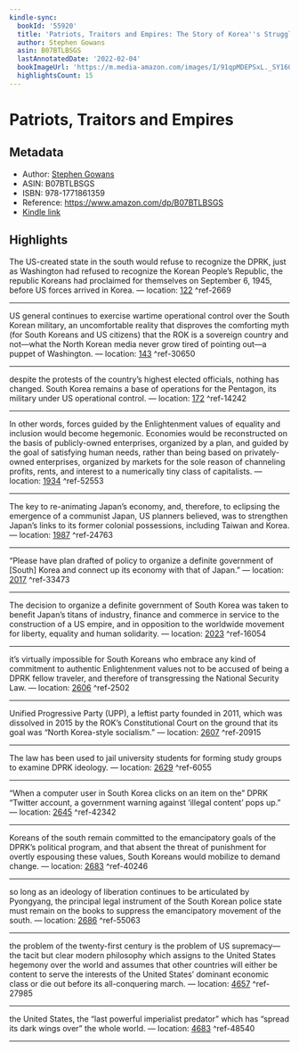 ```yaml
---
kindle-sync:
  bookId: '55920'
  title: 'Patriots, Traitors and Empires: The Story of Korea''s Struggle for Freedom'
  author: Stephen Gowans
  asin: B07BTLBSGS
  lastAnnotatedDate: '2022-02-04'
  bookImageUrl: 'https://m.media-amazon.com/images/I/91qpMDEPSxL._SY160.jpg'
  highlightsCount: 15
---
```

# Patriots, Traitors and Empires
## Metadata
* Author: [Stephen Gowans](https://www.amazon.comundefined)
* ASIN: B07BTLBSGS
* ISBN: 978-1771861359
* Reference: https://www.amazon.com/dp/B07BTLBSGS
* [Kindle link](kindle://book?action=open&asin=B07BTLBSGS)

## Highlights
The US-created state in the south would refuse to recognize the DPRK, just as Washington had refused to recognize the Korean People’s Republic, the republic Koreans had proclaimed for themselves on September 6, 1945, before US forces arrived in Korea. — location: [122](kindle://book?action=open&asin=B07BTLBSGS&location=122) ^ref-2669

---
US general continues to exercise wartime operational control over the South Korean military, an uncomfortable reality that disproves the comforting myth (for South Koreans and US citizens) that the ROK is a sovereign country and not—what the North Korean media never grow tired of pointing out—a puppet of Washington. — location: [143](kindle://book?action=open&asin=B07BTLBSGS&location=143) ^ref-30650

---
despite the protests of the country’s highest elected officials, nothing has changed. South Korea remains a base of operations for the Pentagon, its military under US operational control. — location: [172](kindle://book?action=open&asin=B07BTLBSGS&location=172) ^ref-14242

---
In other words, forces guided by the Enlightenment values of equality and inclusion would become hegemonic. Economies would be reconstructed on the basis of publicly-owned enterprises, organized by a plan, and guided by the goal of satisfying human needs, rather than being based on privately-owned enterprises, organized by markets for the sole reason of channeling profits, rents, and interest to a numerically tiny class of capitalists. — location: [1934](kindle://book?action=open&asin=B07BTLBSGS&location=1934) ^ref-52553

---
The key to re-animating Japan’s economy, and, therefore, to eclipsing the emergence of a communist Japan, US planners believed, was to strengthen Japan’s links to its former colonial possessions, including Taiwan and Korea. — location: [1987](kindle://book?action=open&asin=B07BTLBSGS&location=1987) ^ref-24763

---
“Please have plan drafted of policy to organize a definite government of [South] Korea and connect up its economy with that of Japan.” — location: [2017](kindle://book?action=open&asin=B07BTLBSGS&location=2017) ^ref-33473

---
The decision to organize a definite government of South Korea was taken to benefit Japan’s titans of industry, finance and commerce in service to the construction of a US empire, and in opposition to the worldwide movement for liberty, equality and human solidarity. — location: [2023](kindle://book?action=open&asin=B07BTLBSGS&location=2023) ^ref-16054

---
it’s virtually impossible for South Koreans who embrace any kind of commitment to authentic Enlightenment values not to be accused of being a DPRK fellow traveler, and therefore of transgressing the National Security Law. — location: [2606](kindle://book?action=open&asin=B07BTLBSGS&location=2606) ^ref-2502

---
Unified Progressive Party (UPP), a leftist party founded in 2011, which was dissolved in 2015 by the ROK’s Constitutional Court on the ground that its goal was “North Korea-style socialism.” — location: [2607](kindle://book?action=open&asin=B07BTLBSGS&location=2607) ^ref-20915

---
The law has been used to jail university students for forming study groups to examine DPRK ideology. — location: [2629](kindle://book?action=open&asin=B07BTLBSGS&location=2629) ^ref-6055

---
“When a computer user in South Korea clicks on an item on the” DPRK “Twitter account, a government warning against ‘illegal content’ pops up.” — location: [2645](kindle://book?action=open&asin=B07BTLBSGS&location=2645) ^ref-42342

---
Koreans of the south remain committed to the emancipatory goals of the DPRK’s political program, and that absent the threat of punishment for overtly espousing these values, South Koreans would mobilize to demand change. — location: [2683](kindle://book?action=open&asin=B07BTLBSGS&location=2683) ^ref-40246

---
so long as an ideology of liberation continues to be articulated by Pyongyang, the principal legal instrument of the South Korean police state must remain on the books to suppress the emancipatory movement of the south. — location: [2686](kindle://book?action=open&asin=B07BTLBSGS&location=2686) ^ref-55063

---
the problem of the twenty-first century is the problem of US supremacy—the tacit but clear modern philosophy which assigns to the United States hegemony over the world and assumes that other countries will either be content to serve the interests of the United States’ dominant economic class or die out before its all-conquering march. — location: [4657](kindle://book?action=open&asin=B07BTLBSGS&location=4657) ^ref-27985

---
the United States, the “last powerful imperialist predator” which has “spread its dark wings over” the whole world. — location: [4683](kindle://book?action=open&asin=B07BTLBSGS&location=4683) ^ref-48540

---
